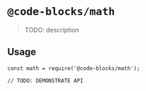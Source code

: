 # `@code-blocks/math`

> TODO: description

## Usage

```
const math = require('@code-blocks/math');

// TODO: DEMONSTRATE API
```
